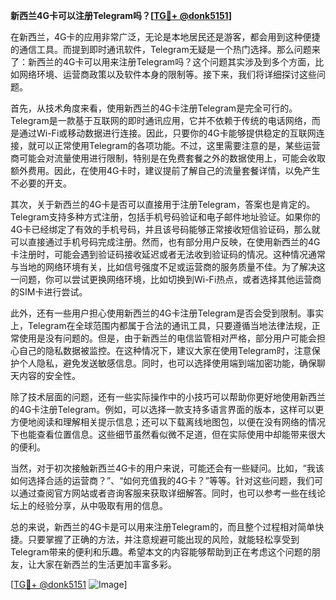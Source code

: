 **新西兰4G卡可以注册Telegram吗？[[TG💪+ @donk5151](https://t.me/s/donk5151)]**

在新西兰，4G卡的应用非常广泛，无论是本地居民还是游客，都会用到这种便捷的通信工具。而提到即时通讯软件，Telegram无疑是一个热门选择。那么问题来了：新西兰的4G卡可以用来注册Telegram吗？这个问题其实涉及到多个方面，比如网络环境、运营商政策以及软件本身的限制等。接下来，我们将详细探讨这些问题。

首先，从技术角度来看，使用新西兰的4G卡注册Telegram是完全可行的。Telegram是一款基于互联网的即时通讯应用，它并不依赖于传统的电话网络，而是通过Wi-Fi或移动数据进行连接。因此，只要你的4G卡能够提供稳定的互联网连接，就可以正常使用Telegram的各项功能。不过，这里需要注意的是，某些运营商可能会对流量使用进行限制，特别是在免费套餐之外的数据使用上，可能会收取额外费用。因此，在使用4G卡时，建议提前了解自己的流量套餐详情，以免产生不必要的开支。

其次，关于新西兰的4G卡是否可以直接用于注册Telegram，答案也是肯定的。Telegram支持多种方式注册，包括手机号码验证和电子邮件地址验证。如果你的4G卡已经绑定了有效的手机号码，并且该号码能够正常接收短信验证码，那么就可以直接通过手机号码完成注册。然而，也有部分用户反映，在使用新西兰的4G卡注册时，可能会遇到验证码接收延迟或者无法收到验证码的情况。这种情况通常与当地的网络环境有关，比如信号强度不足或运营商的服务质量不佳。为了解决这一问题，你可以尝试更换网络环境，比如切换到Wi-Fi热点，或者选择其他运营商的SIM卡进行尝试。

此外，还有一些用户担心使用新西兰的4G卡注册Telegram是否会受到限制。事实上，Telegram在全球范围内都属于合法的通讯工具，只要遵循当地法律法规，正常使用是没有问题的。但是，由于新西兰的电信监管相对严格，部分用户可能会担心自己的隐私数据被监控。在这种情况下，建议大家在使用Telegram时，注意保护个人隐私，避免发送敏感信息。同时，也可以选择使用端到端加密功能，确保聊天内容的安全性。

除了技术层面的问题，还有一些实际操作中的小技巧可以帮助你更好地使用新西兰的4G卡注册Telegram。例如，可以选择一款支持多语言界面的版本，这样可以更方便地阅读和理解相关提示信息；还可以下载离线地图包，以便在没有网络的情况下也能查看位置信息。这些细节虽然看似微不足道，但在实际使用中却能带来很大的便利。

当然，对于初次接触新西兰4G卡的用户来说，可能还会有一些疑问。比如，“我该如何选择合适的运营商？”、“如何充值我的4G卡？”等等。针对这些问题，我们可以通过查阅官方网站或者咨询客服来获取详细解答。同时，也可以参考一些在线论坛上的经验分享，从中吸取有用的信息。

总的来说，新西兰的4G卡是可以用来注册Telegram的，而且整个过程相对简单快捷。只要掌握了正确的方法，并注意规避可能出现的风险，就能轻松享受到Telegram带来的便利和乐趣。希望本文的内容能够帮助到正在考虑这个问题的朋友，让大家在新西兰的生活更加丰富多彩。

[[TG💪+ @donk5151](https://t.me/s/donk5151) ![Image](https://i.postimg.cc/rwNCRYN7/Snipaste-2025-04-30-17-27-05.png)]